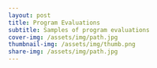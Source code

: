 ```yaml
---
layout: post
title: Program Evaluations
subtitle: Samples of program evaluations
cover-img: /assets/img/path.jpg
thumbnail-img: /assets/img/thumb.png
share-img: /assets/img/path.jpg
---
```

